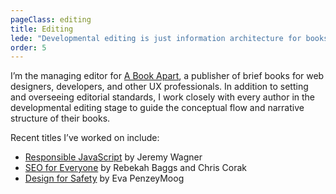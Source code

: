 ```yaml
---
pageClass: editing
title: Editing
lede: "Developmental editing is just information architecture for books."
order: 5
---
```

I’m the managing editor for [A Book Apart](https://abookapart.com), a publisher of brief books for web designers, developers, and other UX professionals. In addition to setting and overseeing editorial standards, I work closely with every author in the developmental editing stage to guide the conceptual flow and narrative structure of their books.

Recent titles I’ve worked on include:
* [Responsible JavaScript](https://abookapart.com/products/responsible-javascript) by Jeremy Wagner
* [SEO for Everyone](https://abookapart.com/products/seo-for-everyone) by Rebekah Baggs and Chris Corak
* [Design for Safety](https://abookapart.com/products/design-for-safety) by Eva PenzeyMoog 